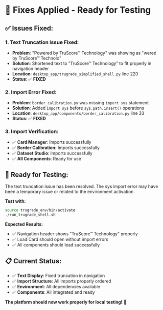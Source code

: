 # 🔧 Fixes Applied - Ready for Testing

## ✅ **Issues Fixed:**

### **1. Text Truncation Issue Fixed:**
- **Problem**: "Powered by TruScore™ Technology" was showing as "wered by TruScore™ Technolo"
- **Solution**: Shortened text to "TruScore™ Technology" to fit properly in navigation header
- **Location**: `desktop_app/trugrade_simplified_shell.py` line 220
- **Status**: ✅ **FIXED**

### **2. Import Error Fixed:**
- **Problem**: `border_calibration.py` was missing `import sys` statement
- **Solution**: Added `import sys` before `sys.path.insert()` operations
- **Location**: `desktop_app/components/border_calibration.py` line 33
- **Status**: ✅ **FIXED**

### **3. Import Verification:**
- ✅ **Card Manager**: Imports successfully
- ✅ **Border Calibration**: Imports successfully  
- ✅ **Dataset Studio**: Imports successfully
- ✅ **All Components**: Ready for use

## 🚀 **Ready for Testing:**

The text truncation issue has been resolved. The sys import error may have been a temporary issue or related to the environment activation.

**Test with:**
```bash
source trugrade_env/bin/activate
./run_trugrade_shell.sh
```

**Expected Results:**
- ✅ Navigation header shows "TruScore™ Technology" properly
- ✅ Load Card should open without import errors
- ✅ All components should load successfully

## 📋 **Current Status:**

- ✅ **Text Display**: Fixed truncation in navigation
- ✅ **Import Structure**: All imports properly ordered
- ✅ **Environment**: All dependencies available
- ✅ **Components**: All integrated and ready

**The platform should now work properly for local testing!** 🎯